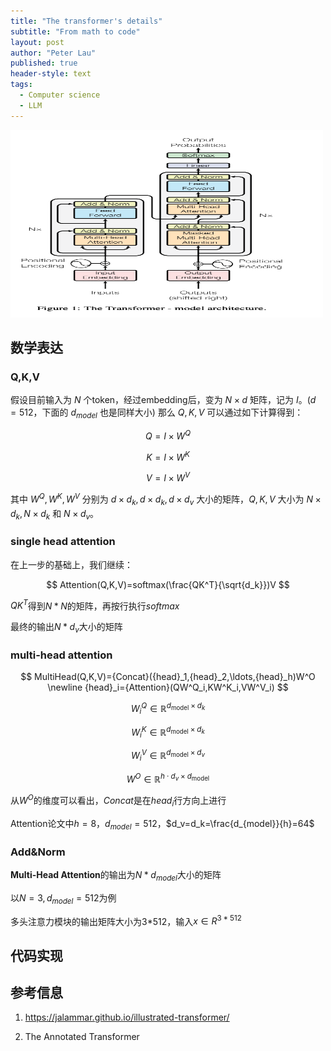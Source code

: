```yaml
---
title: "The transformer's details"
subtitle: "From math to code"
layout: post
author: "Peter Lau"
published: true
header-style: text
tags:
  - Computer science
  - LLM 
---
```



<div>
  <img class="shadow" src="/img/transformers/transformer_architecture.png" width="500" height="300" alt="Transformer Architecture">
</div>



## 数学表达

### Q,K,V

假设目前输入为 $N$ 个token，经过embedding后，变为 $N \times d$ 矩阵，记为 $I$。($d=512$，下面的 $d_{model}$ 也是同样大小)
那么 $Q,K,V$ 可以通过如下计算得到：

$$
Q = I \times W^Q
$$

$$
K = I \times W^K
$$

$$
V = I \times W^V
$$

其中 $W^Q,W^K,W^V$ 分别为 $d \times d_k, d \times d_k, d \times d_v$ 大小的矩阵，$Q,K,V$ 大小为 $N \times d_k, N \times d_k$ 和 $N \times d_v$。

### single head attention

在上一步的基础上，我们继续：

$$
Attention(Q,K,V)=softmax(\frac{QK^T}{\sqrt{d_k}})V
$$

$QK^T$得到$N*N$的矩阵，再按行执行$softmax$

最终的输出$N*d_v$大小的矩阵

### multi-head attention


$$
MultiHead(Q,K,V)={Concat}({head}_1,{head}_2,\ldots,{head}_h)W^O \newline
{head}_i={Attention}(QW^Q_i,KW^K_i,VW^V_i)
$$

$$
W^Q_i \in \mathbb{R}^{d_{\text{model}} \times d_k}
$$

$$
W^K_i \in \mathbb{R}^{d_{\text{model}} \times d_k}
$$

$$
W^V_i \in \mathbb{R}^{d_{\text{model}} \times d_v}
$$

$$
W^O \in \mathbb{R}^{h \cdot d_v \times d_{\text{model}}}
$$


从$W^O$的维度可以看出，$Concat$是在$head_i$行方向上进行

Attention论文中$h=8$，$d_{model}=512$，$d_v=d_k=\frac{d_{model}}{h}=64$

### Add&Norm

**Multi-Head Attention**的输出为$N*d_{model}$大小的矩阵

以$N=3,d_{model}=512$为例

多头注意力模块的输出矩阵大小为3*512，输入$x \in R^{3*512}$





## 代码实现


## 参考信息

1. https://jalammar.github.io/illustrated-transformer/
  
2. The Annotated Transformer